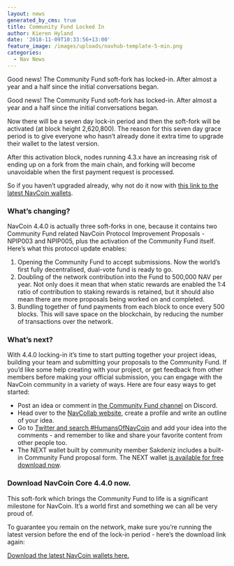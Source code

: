 ```yaml
---
layout: news
generated_by_cms: true
title: Community Fund Locked In
author: Kieren Hyland
date: '2018-11-09T10:33:56+13:00'
feature_image: /images/uploads/navhub-template-5-min.png
categories:
  - Nav News
---
```

Good news! The Community Fund soft-fork has locked-in. After almost a year and a half since the initial conversations began.

Good news! The Community Fund soft-fork has locked-in. After almost a year and a half since the initial conversations began.

Now there will be a seven day lock-in period and then the soft-fork will be activated (at block height 2,620,800). The reason for this seven day grace period is to give everyone who hasn’t already done it extra time to upgrade their wallet to the latest version. 

After this activation block, nodes running 4.3.x have an increasing risk of ending up on a fork from the main chain, and forking will become unavoidable when the first payment request is processed.

So if you haven’t upgraded already, why not do it now with [this link to the latest NavCoin wallets](https://navcoin.org/en/wallets/).

### What’s changing?

NavCoin 4.4.0 is actually three soft-forks in one, because it contains two Community Fund related NavCoin Protocol Improvement Proposals - NPIP003 and NPIP005, plus the activation of the Community Fund itself. Here’s what this protocol update enables:

1. Opening the Community Fund to accept submissions. Now the world’s first fully decentralised, dual-vote fund is ready to go.
2. Doubling of the network contribution into the Fund to 500,000 NAV per year. Not only does it mean that when static rewards are enabled the 1:4 ratio of contribution to staking rewards is retained, but it should also mean there are more proposals being worked on and completed.
3. Bundling together of fund payments from each block to once every 500 blocks. This will save space on the blockchain, by reducing the number of transactions over the network.

### What’s next?

With 4.4.0 locking-in it’s time to start putting together your project ideas, building your team and submitting your proposals to the Community Fund. If you’d like some help creating with your project, or get feedback from other members before making your official submission, you can engage with the NavCoin community in a variety of ways. Here are four easy ways to get started:

* Post an idea or comment in [the Community Fund channel](https://discord.gg/9wfnZZ) on Discord.
* Head over to the [NavCollab website](https://collab.navcoin.org/dashboard), create a profile and write an outline of your idea.
* Go to [Twitter and search #HumansOfNavCoin](https://twitter.com/search?q=%23HumansOfNavCoin) and add your idea into the comments - and remember to like and share your favorite content from other people too. 
* The NEXT wallet built by community member Sakdeniz includes a built-in Community Fund proposal form. The NEXT wallet [is available for free download now](http://next.navcommunity.net/).

### Download NavCoin Core 4.4.0 now.

This soft-fork which brings the Community Fund to life is a significant milestone for NavCoin. It’s a world first and something we can all be very proud of. 

To guarantee you remain on the network, make sure you’re running the latest version before the end of the lock-in period - here’s the download link again:

[Download the latest NavCoin wallets here.](https://navcoin.org/en/wallets/)
